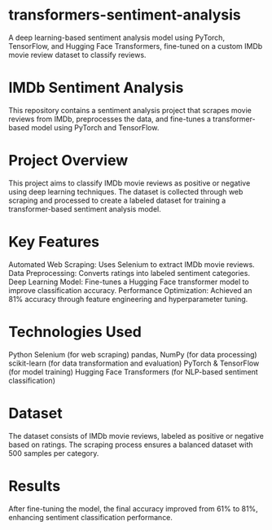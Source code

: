 # transformers-sentiment-analysis
A deep learning-based sentiment analysis model using PyTorch, TensorFlow, and Hugging Face Transformers, fine-tuned on a custom IMDb movie review dataset to classify reviews.

# IMDb Sentiment Analysis
This repository contains a sentiment analysis project that scrapes movie reviews from IMDb, preprocesses the data, and fine-tunes a transformer-based model using PyTorch and TensorFlow.

# Project Overview
This project aims to classify IMDb movie reviews as positive or negative using deep learning techniques. The dataset is collected through web scraping and processed to create a labeled dataset for training a transformer-based sentiment analysis model.

# Key Features
Automated Web Scraping: Uses Selenium to extract IMDb movie reviews.
Data Preprocessing: Converts ratings into labeled sentiment categories.
Deep Learning Model: Fine-tunes a Hugging Face transformer model to improve classification accuracy.
Performance Optimization: Achieved an 81% accuracy through feature engineering and hyperparameter tuning.

# Technologies Used
Python
Selenium (for web scraping)
pandas, NumPy (for data processing)
scikit-learn (for data transformation and evaluation)
PyTorch & TensorFlow (for model training)
Hugging Face Transformers (for NLP-based sentiment classification)

# Dataset
The dataset consists of IMDb movie reviews, labeled as positive or negative based on ratings. The scraping process ensures a balanced dataset with 500 samples per category.

# Results
After fine-tuning the model, the final accuracy improved from 61% to 81%, enhancing sentiment classification performance.
